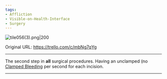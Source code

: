 ```yaml
---
tags:
- Affliction
- Visible-on-Health-Interface
- Surgery
---
```


![tile056(3).png\|200](/Surgery/Surgery%20Incision%20-%20Attachments/6718845db30472d958dd7b81.png)

Original URL: https://trello.com/c/mbNg7qYg

---

The second step in **all** surgical procedures. Having an unclamped (no [Clamped Bleeding](Clamped%20Bleeding.md) per second for each incision.

---

